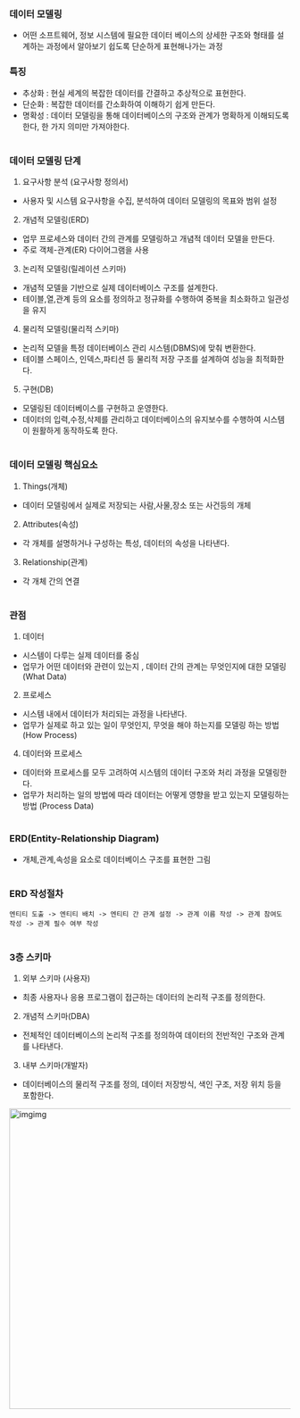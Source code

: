 ### 데이터 모델링
- 어떤 소프트웨어, 정보 시스템에 필요한 데이터 베이스의 상세한 구조와 형태를 설계하는 과정에서
  알아보기 쉽도록 단순하게 표현해나가는 과정
### 특징
- 추상화 : 현실 세계의 복잡한 데이터를 간결하고 추상적으로 표현한다.
- 단순화 : 복잡한 데이터를 간소화하여 이해하기 쉽게 만든다.
- 명확성 : 데이터 모델링을 통해 데이터베이스의 구조와 관계가 명확하게 이해되도록 한다, 한 가지 의미만 가져야한다.
#
### 데이터 모델링 단계
1. 요구사항 분석 (요구사항 정의서)
  - 사용자 및 시스템 요구사항을 수집, 분석하여 데이터 모델링의 목표와 범위 설정

2. 개념적 모델링(ERD)
  - 업무 프로세스와 데이터 간의 관계를 모델링하고 개념적 데이터 모델을 만든다.
  - 주로 객체-관계(ER) 다이어그램을 사용

3. 논리적 모델링(릴레이션 스키마)
  - 개념적 모델을 기반으로 실제 데이터베이스 구조를 설계한다.
  - 테이블,열,관계 등의 요소를 정의하고 정규화를 수행하여 중복을 최소화하고 일관성을 유지

4. 물리적 모델링(물리적 스키마)
  - 논리적 모델을 특정 데이터베이스 관리 시스템(DBMS)에 맞춰 변환한다.
  - 테이블 스페이스, 인덱스,파티션 등 물리적 저장 구조를 설계하여 성능을 최적화한다.

5. 구현(DB)
  - 모델링된 데이터베이스를 구현하고 운영한다.
  - 데이터의 입력,수정,삭제를 관리하고 데이터베이스의 유지보수를 수행하여 시스템이 원활하게 동작하도록 한다.
#
### 데이터 모델링 핵심요소
1. Things(개체)
  - 데이터 모델링에서 실제로 저장되는 사람,사물,장소 또는 사건등의 개체
2. Attributes(속성)
  - 각 개체를 설명하거나 구성하는 특성, 데이터의 속성을 나타낸다.
3. Relationship(관계)
  - 각 개체 간의 연결
#
### 관점
1. 데이터
  - 시스템이 다루는 실제 데이터를 중심
  - 업무가 어떤 데이터와 관련이 있는지 , 데이터 간의 관계는 무엇인지에 대한 모델링 (What Data)
2. 프로세스
  - 시스템 내에서 데이터가 처리되는 과정을 나타낸다.
  - 업무가 실제로 하고 있는 일이 무엇인지, 무엇을 해야 하는지를 모델링 하는 방법 (How Process)
4. 데이터와 프로세스
  - 데이터와 프로세스를 모두 고려하여 시스템의 데이터 구조와 처리 과정을 모델링한다.
  - 업무가 처리하는 일의 방법에 따라 데이터는 어떻게 영향을 받고 있는지 모델링하는 방법 (Process Data)
#
### ERD(Entity-Relationship Diagram)
- 개체,관계,속성을 요소로 데이터베이스 구조를 표현한 그림
#
### ERD 작성절차
```
엔티티 도출 -> 엔티티 배치 -> 엔티티 간 관계 설정 -> 관계 이름 작성 -> 관계 참여도 작성 -> 관계 필수 여부 작성
```
#
### 3층 스키마
1. 외부 스키마 (사용자)
  - 최종 사용자나 응용 프로그램이 접근하는 데이터의 논리적 구조를 정의한다.
2. 개념적 스키마(DBA)
  - 전체적인 데이터베이스의 논리적 구조를 정의하여 데이터의 전반적인 구조와 관계를 나타낸다.
3. 내부 스키마(개발자)
  - 데이터베이스의 물리적 구조를 정의, 데이터 저장방식, 색인 구조, 저장 위치 등을 포함한다.

 <img width="539" alt="imgimg" src="https://github.com/user-attachments/assets/fee60a98-6709-4c72-a5ab-e8a8f3f4d094">

    



